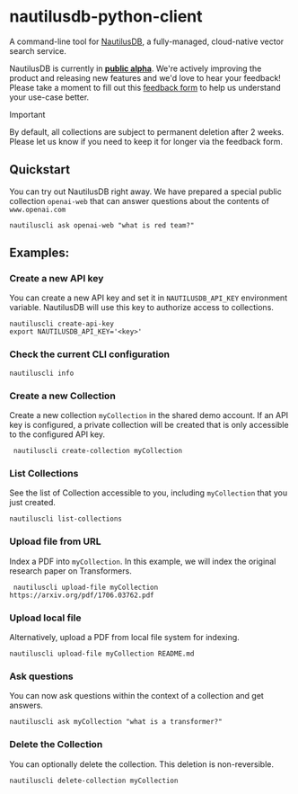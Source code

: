 # nautilusdb-python-client

A command-line tool for [NautilusDB](http://nautilusdb.com), a fully-managed, 
cloud-native vector search service.

NautilusDB is currently in <ins>**public alpha**</ins>. We're actively improving 
the product and releasing new features and we'd love to hear your feedback! 
Please take a moment to fill out this [feedback form](https://forms.gle/pif6Vx2LqPjW5v4w5) to help us understand your use-case better.

> [!IMPORTANT]
>By default, all collections are subject to permanent deletion after 2 weeks. Please let us know if you need to keep it for longer via the feedback form.

## Quickstart
You can try out NautilusDB right away. We have prepared a special public 
collection ```openai-web``` that can answer questions about the contents of ```www.openai.com``` 

```shell
nautiluscli ask openai-web "what is red team?"
 ```

## Examples:

### Create a new API key
You can create a new API key and set it in ```NAUTILUSDB_API_KEY``` 
environment variable. NautilusDB will use this key to authorize access to 
collections.
```shell
nautiluscli create-api-key
export NAUTILUSDB_API_KEY='<key>'
```

### Check the current CLI configuration
```shell
nautiluscli info
```

### Create a new Collection 
Create a new collection ```myCollection``` in the shared demo account. If an 
API key is configured, a private collection will be created that is only accessible to the configured API key.
```shell
 nautiluscli create-collection myCollection
```

### List Collections
See the list of Collection accessible to you, including ```myCollection``` 
that you just created.
```shell
nautiluscli list-collections
```

### Upload file from URL
Index a PDF into ```myCollection```. In this example, we will index the original research paper on Transformers.
```shell
 nautiluscli upload-file myCollection https://arxiv.org/pdf/1706.03762.pdf
```

### Upload local file
Alternatively, upload a PDF from local file system for indexing.
```shell
nautiluscli upload-file myCollection README.md
```

### Ask questions 
You can now ask questions within the context of a collection and get answers. 
```shell
nautiluscli ask myCollection "what is a transformer?"
```

### Delete the Collection
You can optionally delete the collection. This deletion is non-reversible. 
```shell
nautiluscli delete-collection myCollection
```
